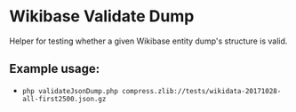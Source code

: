 # Wikibase Validate Dump
Helper for testing whether a given Wikibase entity dump's structure is valid.

## Example usage:
* `php validateJsonDump.php compress.zlib://tests/wikidata-20171028-all-first2500.json.gz`
